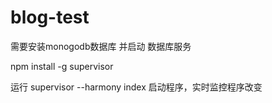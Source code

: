 # blog-test

需要安装monogodb数据库 并启动 数据库服务

npm install -g supervisor

运行 supervisor --harmony index 启动程序，实时监控程序改变
